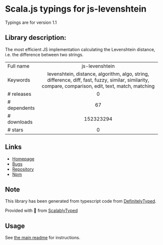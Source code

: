 
# Scala.js typings for js-levenshtein

Typings are for version 1.1

## Library description:
The most efficient JS implementation calculating the Levenshtein distance, i.e. the difference between two strings.

|                    |                 |
| ------------------ | :-------------: |
| Full name          | js-levenshtein |
| Keywords           | levenshtein, distance, algorithm, algo, string, difference, diff, fast, fuzzy, similar, similarity, compare, comparison, edit, text, match, matching |
| # releases         | 0 |
| # dependents       | 67 |
| # downloads        | 152323294 |
| # stars            | 0 |

## Links
- [Homepage](https://github.com/gustf/js-levenshtein#readme)
- [Bugs](https://github.com/gustf/js-levenshtein/issues)
- [Repository](https://github.com/gustf/js-levenshtein)
- [Npm](https://www.npmjs.com/package/js-levenshtein)
    


## Note
This library has been generated from typescript code from [DefinitelyTyped](https://definitelytyped.org).

Provided with :purple_heart: from [ScalablyTyped](https://github.com/oyvindberg/ScalablyTyped)

## Usage
See [the main readme](../../readme.md) for instructions.


